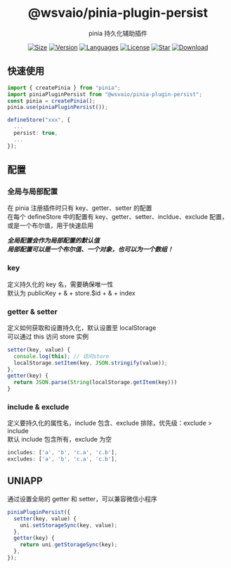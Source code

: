 <center>

# @wsvaio/pinia-plugin-persist

pinia 持久化辅助插件

[![Size](https://img.shields.io/bundlephobia/minzip/@wsvaio/pinia-plugin-persist/latest)](https://www.npmjs.com/package/@wsvaio/pinia-plugin-persist) [![Version](https://img.shields.io/npm/v/@wsvaio/pinia-plugin-persist)](https://www.npmjs.com/package/@wsvaio/pinia-plugin-persist) [![Languages](https://img.shields.io/github/languages/top/wsvaio/pinia-plugin-persist)](https://www.npmjs.com/package/@wsvaio/pinia-plugin-persist) [![License](https://img.shields.io/npm/l/@wsvaio/pinia-plugin-persist)](https://www.npmjs.com/package/@wsvaio/pinia-plugin-persist) [![Star](https://img.shields.io/github/stars/wsvaio/pinia-plugin-persist)](https://github.com/wsvaio/pinia-plugin-persist) [![Download](https://img.shields.io/npm/dm/@wsvaio/pinia-plugin-persist)](https://www.npmjs.com/package/@wsvaio/pinia-plugin-persist)

</center>

## 快速使用

```typescript
import { createPinia } from "pinia";
import piniaPluginPersist from "@wsvaio/pinia-plugin-persist";
const pinia = createPinia();
pinia.use(piniaPluginPersist());
```

```typescript
defineStore("xxx", {
  ...
  persist: true,
  ...
});

```

## 配置

### 全局与局部配置

在 pinia 注册插件时只有 key、getter、setter 的配置  
在每个 defineStore 中的配置有 key、getter、setter、incldue、exclude 配置，或是一个布尔值，用于快速启用

**_全局配置会作为局部配置的默认值_**  
**_局部配置可以是一个布尔值、一个对象，也可以为一个数组！_**

### key

定义持久化的 key 名，需要确保唯一性  
默认为 publicKey + & + store.$id + & + index

### getter & setter

定义如何获取和设置持久化，默认设置至 localStorage  
可以通过 this 访问 store 实例

```typescript
setter(key, value) {
  console.log(this); // 访问store
  localStorage.setItem(key, JSON.stringify(value));
},
getter(key) {
  return JSON.parse(String(localStorage.getItem(key)))
}
```

### include & exclude

定义要持久化的属性名，include 包含、exclude 排除，优先级：exclude > include  
默认 include 包含所有，exclude 为空

```typescript
includes: ['a', 'b', 'c.a', 'c.b'],
excludes: ['a', 'b', 'c.a', 'c.b'],
```

## UNIAPP

通过设置全局的 getter 和 setter，可以兼容微信小程序

```typescript
piniaPluginPersist({
  setter(key, value) {
    uni.setStorageSync(key, value);
  },
  getter(key) {
    return uni.getStorageSync(key);
  },
});
```
